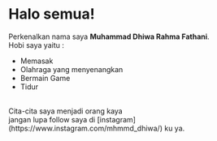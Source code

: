 # Halo semua! 

Perkenalkan nama saya **Muhammad Dhiwa Rahma Fathani**.<br>
Hobi saya yaitu : 
* Memasak
* Olahraga yang menyenangkan
* Bermain Game
* Tidur
<br>
Cita-cita saya menjadi orang kaya<br>
jangan lupa follow saya di [instagram](https://www.instagram.com/mhmmd_dhiwa/) ku ya.
